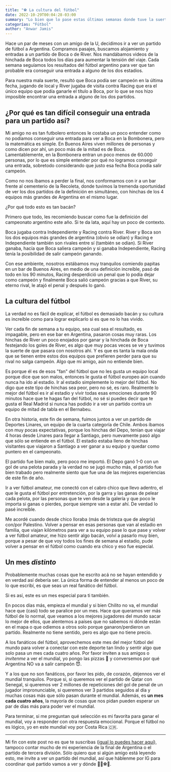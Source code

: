 ```yaml
---
title: "⚽️ La cultura del fútbol"
date: 2022-10-29T00:04:28-03:00
summary: "Lo bien que lo pase estas últimas semanas donde tuve la suerte de estar en la definición del campeonato argentino y en un partido de tercera división."
categorías: "Fútbol"
author: "Anwar Jamis"
---
```

Hace un par de meses con un amigo de la U, decidimos ir a ver un partido de fútbol a Argentina. Compramos pasajes, buscamos alojamiento y entradas a un partido de Boca o de River. Nos mandábamos videos de la hinchada de Boca todos los días para aumentar la tensión del viaje. Cada semana seguíamos los resultados del fútbol argentino para ver que tan probable era conseguir una entrada a alguno de los dos estadios.

Para nuestra mala suerte, resultó que Boca podía ser campeón en la última fecha, jugando de local y River jugaba de visita contra Racing que era el único equipo que podía ganarle el título a Boca, por lo que se nos hizo imposible encontrar una entrada a alguno de los dos partidos.

## ¿Por qué es tan difícil conseguir una entrada para un partido así?

Mi amigo no es tan futbolero entonces le costaba un poco entender como no podíamos conseguir una entrada para ver a Boca en la Bombonera, pero la matemática es simple. En Buenos Aires viven millones de personas y como dicen por ahí, un poco más de la mitad es de Boca. Lamentablemente, en la Bombonera entran un poco menos de 60.000 personas, por lo que es simple entender por qué no logramos conseguir una entrada, sobretodo considerando que justo esa fecha Boca podía salir campeón.

Como no nos íbamos a perder la final, nos conformamos con ir a un bar frente al cementerio de la Recoleta, donde tuvimos la tremenda oportunidad de ver los dos partidos de la definición en simultáneo, con hinchas de los 4 equipos más grandes de Argentina en el mismo lugar.

¿Por qué todo esto es tan bacán?

Primero que todo, les recomiendo buscar como fue la definición del campeonato argentino este año. Si te da lata, aquí hay un poco de contexto.

Boca jugaba contra Independiente y Racing contra River. River y Boca son los dos equipos más grandes de argentina (obvio se odian) y Racing e Independiente también son rivales entre sí (también se odian). Si River ganaba, hacía que Boca saliera campeón y si ganaba Independiente, Racing tenía la posibilidad de salir campeón ganando.

Con ese ambiente, nosotros estábamos muy tranquilos comiendo papitas en un bar de Buenos Aires, en medio de una definición increíble, pasó de todo en los 90 minutos, Racing desperdició un penal que lo podía dejar como campeón y finalmente Boca salió campeón gracias a que River, su eterno rival, le atajó el penal y después lo ganó.

## La cultura del fútbol

La verdad no es fácil de explicar, el fútbol es demasiado bacán y su cultura es increíble como para lograr explicarlo si es que no lo has vivido.

Ver cada fin de semana a tu equipo, sea cual sea el resultado, es impagable, pero en ese bar en Argentina, pasaron cosas muy raras. Los hinchas de River un poco enojados por ganar y la hinchada de Boca festejando los goles de River, es algo que muy pocas veces se ve y tuvimos la suerte de que pasara con nosotros ahí. Y es que es tanta la mala onda que se tienen entre estos dos equipos que prefieren perder para que su rival no salga campeón. Algo que mi amigo, aún no entiende bien.

Es porque él es de esos "fan" del fútbol que no les gusta un equipo local porque dice que son malos, entonces le gusta el fútbol europeo aún cuando nunca ha ido al estadio. Ir al estadio simplemente lo mejor del fútbol. No digo que este tipo de hinchas sea peor, pero no sé, es raro. Realmente lo mejor del fútbol es ir al estadio y vivir todas esas emociones durante 90 minutos hace que te hagas fan del fútbol, no sé si puedes decir que te gusta el Real Madrid si nunca has podido ir a ver un partido contra un equipo de mitad de tabla en el Bernabeu.

En otra historia, este fin de semana, fuimos juntos a ver un partido de Deportes Linares, un equipo de la cuarta categoría de Chile. Ambos íbamos con muy pocas expectativas, porque los hinchas del Depo, tenían que viajar 4 horas desde Linares para llegar a Santiago, pero nuevamente pasó algo que sólo se entiende en el fútbol. El estadio estaba lleno de hinchas visitantes que viajaron a Santiago a ver ganar a su equipo y quedar como puntero en el campeonato.

El partido fue bien malo, pero poco me importó. El Depo ganó 1-0 con un gol de una pelota parada y la verdad no se jugó mucho más, el partido fue bien trabado pero realmente siento que fue una de las mejores experiencias de este fin de año.

Ir a ver fútbol amateur, me conectó con el cabro chico que llevo adentro, el que le gusta el fútbol por entretención, por la garra y las ganas de pelear cada pelota, por las personas que te ven desde la galería y que poco le importa si ganas o pierdes, porque siempre van a estar ahí. De verdad lo pasé increíble.

Me acordé cuando desde chico lloraba (más de tristeza que de alegría) con/por Palestino. Volver a pensar en esas personas que van al estadio en familia, que viajan kilómetros para ver a su equipo pase lo que pase y volver a ver fútbol amateur, me hizo sentir algo bacán, volví a pasarlo muy bien, porque a pesar de que voy todos los fines de semana al estadio, pude volver a pensar en el fútbol como cuando era chico y eso fue especial.

## Un mes *distinto*

Probablemente muchas cosas que he escrito acá no se hayan entendido y en verdad así debería ser. La única forma de entender al menos un poco de lo que escribí, es que seas un real fanático del fútbol.

Si es así, este es un mes especial para ti también.

En pocos días más, empieza el mundial y si bien Chilito no va, el mundial hace que (casi) todo se paralice por un mes. Hace que queramos ver más fútbol de lo normal, que veamos a los mejores jugadores del mundo sacar lo mejor de ellos, que alentemos a países que no sabemos ni dónde están en el mapa o que odiemos a otros solo porque ganaron/perdieron un partido. Realmente no tiene sentido, pero es algo que no tiene precio.

A los fanáticos del fútbol, aprovechemos este mes del mejor fútbol del mundo para volver a conectar con este deporte tan lindo y sentir algo que solo pasa un mes cada cuatro años. Por favor inviten a sus amigos o *invítenme* a ver el mundial, yo pongo las pizzas 🍕 y conversemos por qué Argentina NO va a salir campeón 😈.

Y a los que no son fanáticos, por favor les pido, de corazón, déjennos ver el mundial tranquilos. Porque si, si queremos ver el partido de Qatar con Senegal, si queremos ver 2 millones de repeticiones del gol de penal de un jugador impronunciable, si queremos ver 3 partidos seguidos al día y muchas cosas más que sólo pasan durante el mundial. Además, es **un mes cada cuatro años**, la mayoría de cosas que nos pidan pueden esperar un par de días más para poder ver el mundial.

Para terminar, si me preguntan qué selección es mi favorita para ganar el mundial, voy a responder con otra respuesta emocional. Porque el fútbol no es lógico, yo en este mundial voy por Costa Rica 🇨🇷.

---
Mi fin con este post no es que te suscribas ([igual lo puedes hacer aquí](https://www.anwarjamis.com/subscription/)), tampoco contar mucho de mi experiencia de la final de Argentina o el partido de tercera división. Sólo quiero que si algún amigo está leyendo esto, me invite a ver un partido del mundial, así que háblenme por IG para coordinar qué partido vamos a ver y dónde 🍔🍻⚽️🤍.
